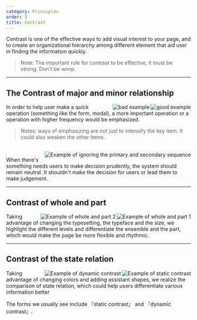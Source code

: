 ```yaml
---
category: Principles
order: 3
title: Contrast
---
```


Contrast is one of the effective ways to add visual interest to your page, and to create an organizational hierarchy among different element that aid user in finding the information quickly.

> Note: The important rule for contrast to be effective, it must be strong. Don't be wimp.

---

## The Contrast of major and minor relationship

<img class="preview-img good" align="right" alt="good example" src="https://gw.alipayobjects.com/zos/rmsportal/DXDSNzVmrVwVRJCTyaTH.png">
<img class="preview-img bad" align="right" alt="bad example" src="https://gw.alipayobjects.com/zos/rmsportal/tMlELOuJrJrrYtTAbnlu.png">

In order to help user make a quick operation (something like the form, modal), a more important operation or a operation with higher frequency would be emphasized.

> Notes: ways of emphasizing are not just to intensify the key item. It could also weaken the other items.

<br>

<img class="preview-img" align="right" alt="Example of ignoring the primary and secondary sequence" description="Accept and Reject should use default button, for UI should not affect user's decision." src="https://gw.alipayobjects.com/zos/rmsportal/gniiMTPEHagxaelGBjAe.png">

When there's something needs users to make decision prudently, the system should remain neutral. It shouldn't make the decision for users or lead them to make judgement.

---

## Contrast of whole and part

<img class="preview-img" align="right" alt="Example of whole and part 1" src="https://gw.alipayobjects.com/zos/rmsportal/mGCufzQKHZvViwxAVPPY.png">

<img class="preview-img" align="right" alt="Example of whole and part 2" src="https://gw.alipayobjects.com/zos/rmsportal/vQrVvLzKbGXbZotcaMVg.png">

Taking advantage of changing the typesetting, the typeface and the size, we highlight the different levels and differentiate the ensemble and the part, which would make the page be more flexible and rhythmic.

---

## Contrast of the state relation

<img class="preview-img" align="right" alt="Example of static contrast" description="Points with various colors would be used to show different states. " src="https://gw.alipayobjects.com/zos/rmsportal/PMVYKxaLBApJFyXAxkHy.png">

<img class="preview-img" align="right" alt="Example of dynamic contrast" description="When the mouse doesn't be moved, this item and other items would show different visual effects obviously, which would influence the user's operation." src="https://gw.alipayobjects.com/zos/rmsportal/WXNjOhgQDMnNoieFrFMP.png">

Taking advantage of changing colors and adding assistant shapes, we realize the comparison of state relation, which could help users differentiate various information better

The forms we usually see include 『static contrast』 and 『dynamic contrast』.
